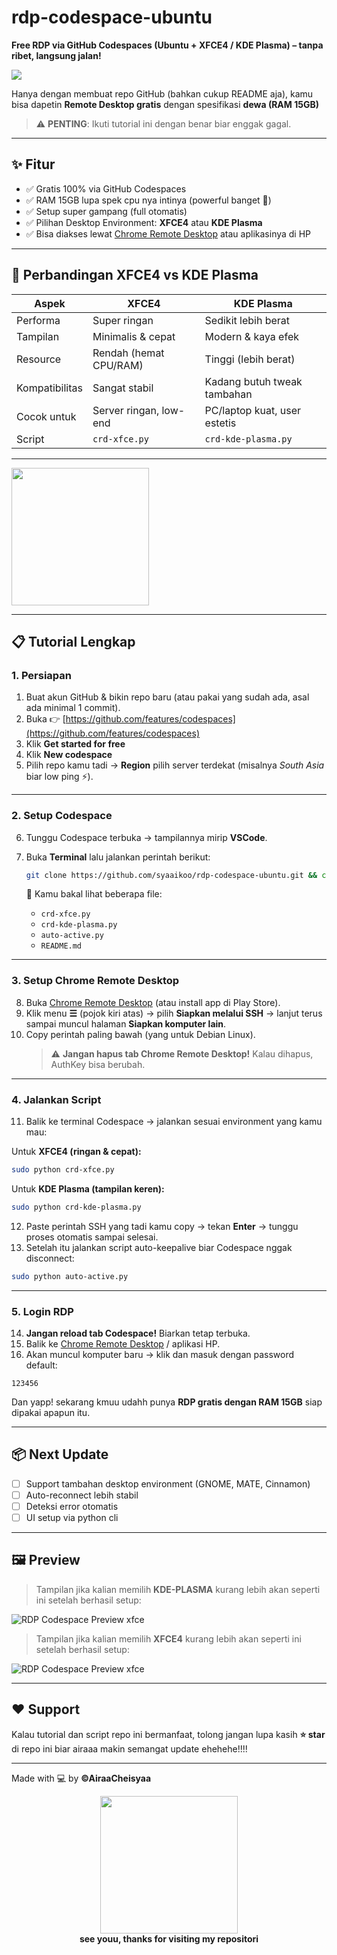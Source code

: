 # rdp-codespace-ubuntu
**Free RDP via GitHub Codespaces (Ubuntu + XFCE4 / KDE Plasma) – tanpa ribet, langsung jalan!**  

<div>
   <img src="https://media.tenor.com/N5fU8iyU9F4AAAAi/shigure-ui-dance.gif"</img>
</div>


Hanya dengan membuat repo GitHub (bahkan cukup README aja), kamu bisa dapetin **Remote Desktop gratis** dengan spesifikasi **dewa (RAM 15GB)**   

> ⚠️ **PENTING**: Ikuti tutorial ini dengan benar biar enggak gagal.  

---

## ✨ Fitur
- ✅ Gratis 100% via GitHub Codespaces  
- ✅ RAM 15GB lupa spek cpu nya intinya (powerful banget 🚀)  
- ✅ Setup super gampang (full otomatis)  
- ✅ Pilihan Desktop Environment: **XFCE4** atau **KDE Plasma**  
- ✅ Bisa diakses lewat [Chrome Remote Desktop](https://remotedesktop.google.com) atau aplikasinya di HP  

---

## 🧠 Perbandingan XFCE4 vs KDE Plasma

| Aspek | XFCE4 | KDE Plasma |
|-------|--------|-------------|
|  Performa | Super ringan | Sedikit lebih berat |
|  Tampilan | Minimalis & cepat | Modern & kaya efek |
|  Resource | Rendah (hemat CPU/RAM) | Tinggi (lebih berat) |
|  Kompatibilitas | Sangat stabil | Kadang butuh tweak tambahan |
|  Cocok untuk | Server ringan, low-end | PC/laptop kuat, user estetis |
|  Script | `crd-xfce.py` | `crd-kde-plasma.py` |

---

<div>
   <img src="https://media.tenor.com/IjX29sgxJVAAAAAi/sleeping-cute.gif" height="220" />
</div>

---
## 📋 Tutorial Lengkap

### 1. Persiapan
1. Buat akun GitHub & bikin repo baru (atau pakai yang sudah ada, asal ada minimal 1 commit).  
2. Buka 👉 [https://github.com/features/codespaces](https://github.com/features/codespaces)  
3. Klik **Get started for free**  
4. Klik **New codespace**  
5. Pilih repo kamu tadi → **Region** pilih server terdekat (misalnya *South Asia* biar low ping ⚡).  

---

### 2. Setup Codespace
6. Tunggu Codespace terbuka → tampilannya mirip **VSCode**.  
7. Buka **Terminal** lalu jalankan perintah berikut:  

   ```bash
   git clone https://github.com/syaaikoo/rdp-codespace-ubuntu.git && cd rdp-codespace-ubuntu && ls
   ```

   📂 Kamu bakal lihat beberapa file:  
   - `crd-xfce.py`  
   - `crd-kde-plasma.py`  
   - `auto-active.py`  
   - `README.md`

---

### 3. Setup Chrome Remote Desktop
8. Buka [Chrome Remote Desktop](https://remotedesktop.google.com) (atau install app di Play Store).  
9. Klik menu **☰** (pojok kiri atas) → pilih **Siapkan melalui SSH** → lanjut terus sampai muncul halaman **Siapkan komputer lain**.  
10. Copy perintah paling bawah (yang untuk Debian Linux).  
    > ⚠️ **Jangan hapus tab Chrome Remote Desktop!** Kalau dihapus, AuthKey bisa berubah.  

---

### 4. Jalankan Script
11. Balik ke terminal Codespace → jalankan sesuai environment yang kamu mau:  

   Untuk **XFCE4 (ringan & cepat):**
   ```bash
   sudo python crd-xfce.py
   ```

   Untuk **KDE Plasma (tampilan keren):**
   ```bash
   sudo python crd-kde-plasma.py
   ```

12. Paste perintah SSH yang tadi kamu copy → tekan **Enter** → tunggu proses otomatis sampai selesai.  
13. Setelah itu jalankan script auto-keepalive biar Codespace nggak disconnect:  

   ```bash
   sudo python auto-active.py
   ```

---

### 5. Login RDP
14. **Jangan reload tab Codespace!** Biarkan tetap terbuka.  
15. Balik ke [Chrome Remote Desktop](https://remotedesktop.google.com) / aplikasi HP.  
16. Akan muncul komputer baru → klik dan masuk dengan password default:  

   ```
   123456
   ```

   Dan yapp! sekarang kmuu udahh punya **RDP gratis dengan RAM 15GB** siap dipakai apapun itu.  

---

## 📦 Next Update
- [ ] Support tambahan desktop environment (GNOME, MATE, Cinnamon)  
- [ ] Auto-reconnect lebih stabil  
- [ ] Deteksi error otomatis  
- [ ] UI setup via python cli  

---

## 🖼️ Preview
> Tampilan jika kalian memilih **KDE-PLASMA** kurang lebih akan seperti ini setelah berhasil setup:  

![RDP Codespace Preview xfce](https://kde.org/content/plasma-desktop/plasma-launcher.png)

> Tampilan jika kalian memilih **XFCE4** kurang lebih akan seperti ini setelah berhasil setup:  

![RDP Codespace Preview xfce](https://docs.vultr.com/public/doc-assets/2091/9d5e1501-4ec5-4be6-95dd-6687764039c3.png)

---

## ❤️ Support
Kalau tutorial dan script repo ini bermanfaat, tolong jangan lupa kasih **⭐ star** 
di repo ini biar airaaa makin semangat update ehehehe!!!!  

---

Made with 💻 by **©AiraaCheisyaa**
<div align="center">  
  <img src="https://media.tenor.com/eeur7VuCbmkAAAAj/anime-rikka.gif" width="220"/>  
  <br>  
  <b>see youu, thanks for visiting my repositori</b>  
</div>
